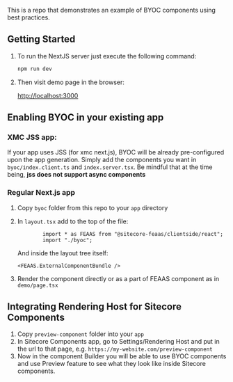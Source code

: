 This is a repo that demonstrates an example of BYOC components using best practices.

## Getting Started

1. To run the NextJS server just execute the following command:

   ```bash
   npm run dev
   ```

2. Then visit demo page in the browser:

   [http://localhost:3000](http://localhost:3000)

## Enabling BYOC in your existing app

### XMC JSS app:

If your app uses JSS (for xmc next.js), BYOC will be already pre-configured upon the app generation. Simply add the components you want in `byoc/index.client.ts` and `index.server.tsx`. Be mindful that at the time being, **jss does not support async components**

### Regular Next.js app

1.  Copy `byoc` folder from this repo to your `app` directory
2.  In `layout.tsx` add to the top of the file:

    ```typescript:
            import * as FEAAS from "@sitecore-feaas/clientside/react";
            import "./byoc";
    ```

    And inside the layout tree itself:

    ```typescript:
    <FEAAS.ExternalComponentBundle />
    ```

3.  Render the component directly or as a part of FEAAS component as in `demo/page.tsx`

## Integrating Rendering Host for Sitecore Components

1. Copy `preview-component` folder into your `app`
2. In Sitecore Components app, go to Settings/Rendering Host and put in the url to that page, e.g. `https://my-website.com/preview-component`
3. Now in the component Builder you will be able to use BYOC components and use Preview feature to see what they look like inside Sitecore components.
